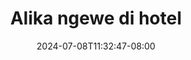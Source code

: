 --- 
title: "Alika ngewe di hotel"
description: "   video bokep Alika ngewe di hotel gratis   baru"
date: 2024-07-08T11:32:47-08:00
file_code: "lyvy4y4una6j"
draft: false
cover: "plfutywnkzplozox.jpg"
tags: ["Alika", "ngewe", "hotel", "bokep-indo", "bokep-viral", "bokep-ig"]
length: 103
fld_id: "1483123"
foldername: "Alikah"
categories: ["Alikah"]
views: 0
---